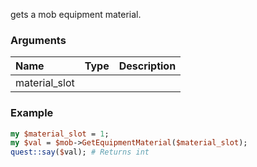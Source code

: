 gets a mob equipment material.
### Arguments
**Name**|**Type**|**Description**
:---|:---|:---
material_slot||

### Example

```perl
my $material_slot = 1;
my $val = $mob->GetEquipmentMaterial($material_slot);
quest::say($val); # Returns int
```